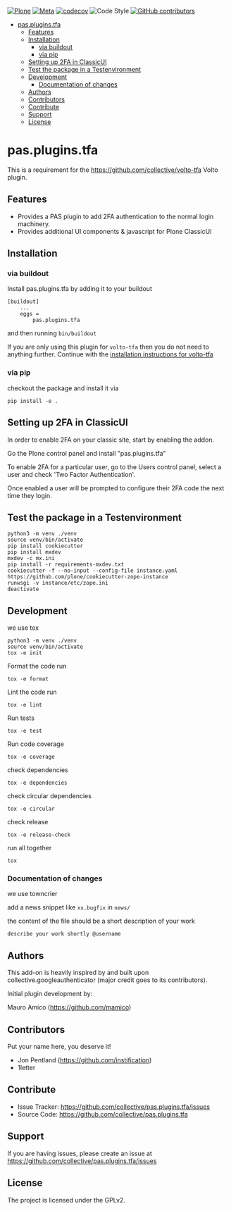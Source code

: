[![Plone](https://img.shields.io/badge/Plone-6.0%20%7C%206.1-blue)](https://github.com/collective/pas.plugins.tfa/actions/workflows/meta.yml)
[![Meta](https://github.com/collective/pas.plugins.tfa/actions/workflows/meta.yml/badge.svg)](https://github.com/collective/pas.plugins.tfa/actions/workflows/meta.yml)
[![codecov](https://codecov.io/gh/collective/pas.plugins.tfa/graph/badge.svg?token=zlHC8DqCsG)](https://codecov.io/gh/collective/pas.plugins.tfa)
![Code Style](https://img.shields.io/badge/Code%20Style-Black-000000)
[![GitHub contributors](https://img.shields.io/github/contributors/collective/pas.plugins.tfa)](https://github.com/collective/pas.plugins.tfa)

- [pas.plugins.tfa](#paspluginstfa)
  - [Features](#features)
  - [Installation](#installation)
    - [via buildout](#via-buildout)
    - [via pip](#via-pip)
  - [Setting up 2FA in ClassicUI](#setting-up-2fa-in-classicui)
  - [Test the package in a Testenvironment](#test-the-package-in-a-testenvironment)
  - [Development](#development)
    - [Documentation of changes](#documentation-of-changes)
  - [Authors](#authors)
  - [Contributors](#contributors)
  - [Contribute](#contribute)
  - [Support](#support)
  - [License](#license)

# pas.plugins.tfa

This is a requirement for the https://github.com/collective/volto-tfa Volto plugin.

## Features

- Provides a PAS plugin to add 2FA authentication to the normal login machinery.
- Provides additional UI components & javascript for Plone ClassicUI

## Installation

### via buildout 

Install pas.plugins.tfa by adding it to your buildout

```
[buildout]
    ...
    eggs =
        pas.plugins.tfa
```

and then running `bin/buildout`

If you are only using this plugin for `volto-tfa` then you do not need to
anything further. Continue with the [installation instructions for volto-tfa](https://github.com/collective/volto-tfa/blob/main/README.md)

### via pip

checkout the package and install it via

`pip install -e .`

## Setting up 2FA in ClassicUI

In order to enable 2FA on your classic site, start by enabling the addon.

Go the Plone control panel and install "pas.plugins.tfa"

To enable 2FA for a particular user, go to the Users control panel, select a
user and check 'Two Factor Authentication'.

Once enabled a user will be prompted to configure their 2FA code the next time
they login.

## Test the package in a Testenvironment

```
python3 -m venv ./venv
source venv/bin/activate
pip install cookiecutter
pip install mxdev
mxdev -c mx.ini
pip install -r requirements-mxdev.txt
cookiecutter -f --no-input --config-file instance.yaml https://github.com/plone/cookiecutter-zope-instance
runwsgi -v instance/etc/zope.ini
deactivate 
```

## Development

we use tox

```
python3 -m venv ./venv
source venv/bin/activate
tox -e init
```

Format the code run 

```
tox -e format
```

Lint the code run 

```
tox -e lint
```

Run tests

```
tox -e test
```

Run code coverage

```
tox -e coverage
```

check dependencies

```
tox -e dependencies
```

check circular dependencies

```
tox -e circular
```

check release   

```
tox -e release-check
```

run all together

```
tox
```

### Documentation of changes

we use towncrier

add a news snippet like `xx.bugfix` in `news/`

the content of the file should be a short description of your work

```
describe your work shortly @username 

```

## Authors

This add-on is heavily inspired by and built upon collective.googleauthenticator (major credit goes to its contributors).

Initial plugin development by:

Mauro Amico (https://github.com/mamico)


## Contributors

Put your name here, you deserve it!

- Jon Pentland (https://github.com/instification)
- 1letter


## Contribute

- Issue Tracker: https://github.com/collective/pas.plugins.tfa/issues
- Source Code: https://github.com/collective/pas.plugins.tfa


## Support

If you are having issues, please create an issue at https://github.com/collective/pas.plugins.tfa/issues


## License

The project is licensed under the GPLv2.

<!-- Security scan triggered at 2025-09-02 15:17:25 -->